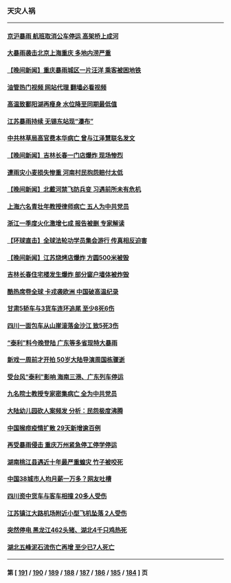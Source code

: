 ### 天灾人祸
---
#### [京沪暴雨 航班取消公车停运 高架桥上成河](../../pages/ncid280/n14039904.md?07231245) 
#### [大暴雨袭击北京上海重庆 多地内涝严重](../../pages/ncid280/n14039873.md?07231245) 
#### [【晚间新闻】重庆暴雨城区一片汪洋 乘客被困地铁](../../pages/ncid280/n14039897.md?07231245) 
#### [油管热门视频 网站代理 翻墙必看视频](http://138.2.39.72:81/youtube.html?epic-marker?07231245)
#### [高温致鄱阳湖再瘦身 水位降至同期最低值](../../pages/ncid280/n14039103.md?07231245) 
#### [江苏暴雨持续 无锡东站现“瀑布”](../../pages/ncid280/n14038990.md?07231245) 
#### [中共林草局高官费本华病亡 曾与江泽慧联名发文](../../pages/ncid280/n14038786.md?07231245) 
#### [【晚间新闻】吉林长春一门店爆炸 现场惨烈](../../pages/ncid280/n14038419.md?07231245) 
#### [遭雨灾小麦损失惨重 河南村民抱怨赔付太低](../../pages/ncid280/n14037982.md?07231245) 
#### [【晚间新闻】北戴河禁飞防兵变 习遇前所未有危机](../../pages/ncid280/n14037467.md?07231245) 
#### [上海六名青壮年教授律师病亡 五人为中共党员](../../pages/ncid280/n14037020.md?07231245) 
#### [浙江一季度火化激增七成 报告被删 专家解读](../../pages/ncid280/n14036590.md?07231245) 
#### [【环球直击】全球法轮功学员集会游行 传真相反迫害](../../pages/ncid280/n14036351.md?07231245) 
#### [【晚间新闻】江苏烧烤店爆炸 方圆500米被毁](../../pages/ncid280/n14036350.md?07231245) 
#### [吉林长春住宅楼发生爆炸 部分窗户墙体被炸毁](../../pages/ncid280/n14036630.md?07231245) 
#### [酷热席卷全球 卡戎袭欧洲 中国破高温纪录](../../pages/ncid280/n14036110.md?07231245) 
#### [甘肃5轿车与3货车连环追尾 至少8死6伤](../../pages/ncid280/n14035800.md?07231245) 
#### [四川一面包车从山崖滚落金沙江 致5死3伤](../../pages/ncid280/n14035623.md?07231245) 
#### [“泰利”料今晚登陆 广东等多省现特大暴雨](../../pages/ncid280/n14035793.md?07231245) 
#### [新戏一周前才开拍 50岁大陆导演周国栋骤逝](../../pages/ncid280/n14035657.md?07231245) 
#### [受台风“泰利”影响 海南三港、广东列车停运](../../pages/ncid280/n14035072.md?07231245) 
#### [九名院士教授专家密集病亡 全为中共党员](../../pages/ncid280/n14034922.md?07231245) 
#### [大陆幼儿园砍人案频发 分析：民怨极度沸腾](../../pages/ncid280/n14034557.md?07231245) 
#### [中国猴痘疫情扩散 29天新增逾百例](../../pages/ncid280/n14034675.md?07231245) 
#### [再受暴雨侵击 重庆万州紧急停工停学停运](../../pages/ncid280/n14034176.md?07231245) 
#### [湖南桃江县遇近十年最严重蝗灾 竹子被咬死](../../pages/ncid280/n14034279.md?07231245) 
#### [中国38城市人均月薪一万多？网友吐槽](../../pages/ncid280/n14033544.md?07231245) 
#### [四川资中货车与客车相撞 20多人受伤](../../pages/ncid280/n14033570.md?07231245) 
#### [江苏镇江大路机场附近小型飞机坠落 2人受伤](../../pages/ncid280/n14033491.md?07231245) 
#### [突然停电 黑龙江462头猪、湖北4千只鸡热死](../../pages/ncid280/n14033488.md?07231245) 
#### [湖北五峰泥石流伤亡再增 至少已7人死亡](../../pages/ncid280/n14033266.md?07231245) 

---
#### 第 [ [191](./191.md?07231245) / [190](./190.md?07231245) / [189](./189.md?07231245) / [188](./188.md?07231245) / [187](./187.md?07231245) / [186](./186.md?07231245) / [185](./185.md?07231245) / [184](./184.md?07231245) ] 页
